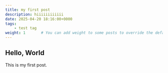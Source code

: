 ```yaml
---
title: my first post
description: hiiiiiiiiiiii
date: 2025-04-20 18:16:00+0000
tags:
    - test tag
weight: 1       # You can add weight to some posts to override the default sorting (date descending)
---
```


## Hello, World

This is my first post.
